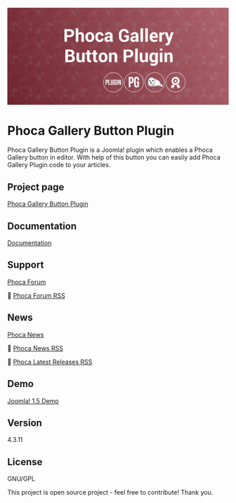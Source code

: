 



![Phoca Gallery Button Plugin](https://github.com/PhocaCz/PhocaGalleryButtonPlugin/blob/master/phocagallery.png)

# Phoca Gallery Button Plugin



Phoca Gallery Button Plugin is a Joomla! plugin which enables a Phoca Gallery button in editor. With help of this button you can easily add Phoca Gallery Plugin code to your articles.



## Project page

[Phoca Gallery Button Plugin](https://www.phoca.cz/phocagallery-button)



## Documentation

[Documentation](https://www.phoca.cz/documentation/category/59-phoca-gallery-button-plugin)



## Support

[Phoca Forum](https://www.phoca.cz/forum)

:bell: [Phoca Forum RSS](https://www.phoca.cz/forum/app.php/feed)



## News

[Phoca News](https://www.phoca.cz/news)

:bell: [Phoca News RSS](https://www.phoca.cz/news?format=feed&type=rss)

:bell: [Phoca Latest Releases RSS](https://www.phoca.cz/download/feed/111?format=feed&type=rss)



## Demo

[Joomla! 1.5 Demo](https://www.phoca.cz/demo/)



## Version

4.3.11



## License

GNU/GPL



This project is open source project - feel free to contribute! Thank you.
